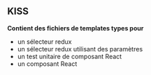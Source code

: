 ## KISS

**Contient des fichiers de templates types pour**

- un sélecteur redux
- un sélecteur redux utilisant des paramètres
- un test unitaire de composant React
- un composant React
